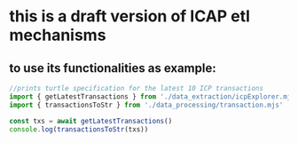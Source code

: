 # this is a draft version of ICAP etl mechanisms

## to use its functionalities as example:
```javascript
//prints turtle specification for the latest 10 ICP transactions
import { getLatestTransactions } from './data_extraction/icpExplorer.mjs'
import { transactionsToStr } from './data_processing/transaction.mjs'

const txs = await getLatestTransactions()
console.log(transactionsToStr(txs))
```
